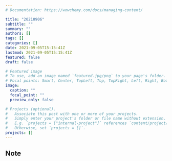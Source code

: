 ```yaml
---
# Documentation: https://wowchemy.com/docs/managing-content/

title: "20210906"
subtitle: ""
summary: ""
authors: []
tags: []
categories: []
date: 2021-09-05T15:15:41Z
lastmod: 2021-09-05T15:15:41Z
featured: false
draft: false

# Featured image
# To use, add an image named `featured.jpg/png` to your page's folder.
# Focal points: Smart, Center, TopLeft, Top, TopRight, Left, Right, BottomLeft, Bottom, BottomRight.
image:
  caption: ""
  focal_point: ""
  preview_only: false

# Projects (optional).
#   Associate this post with one or more of your projects.
#   Simply enter your project's folder or file name without extension.
#   E.g. `projects = ["internal-project"]` references `content/project/deep-learning/index.md`.
#   Otherwise, set `projects = []`.
projects: []
---
```


## Note

